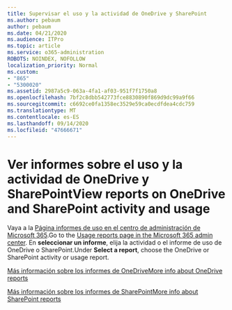 ```yaml
---
title: Supervisar el uso y la actividad de OneDrive y SharePoint
ms.author: pebaum
author: pebaum
ms.date: 04/21/2020
ms.audience: ITPro
ms.topic: article
ms.service: o365-administration
ROBOTS: NOINDEX, NOFOLLOW
localization_priority: Normal
ms.custom:
- "865"
- "5300020"
ms.assetid: 2987a5c9-063a-4fa1-af03-951f7f1750a8
ms.openlocfilehash: 7bf2c8dbb542773fce8830890f869d9dc99a9f66
ms.sourcegitcommit: c6692ce0fa1358ec3529e59ca0ecdfdea4cdc759
ms.translationtype: MT
ms.contentlocale: es-ES
ms.lasthandoff: 09/14/2020
ms.locfileid: "47666671"
---
```

# <a name="view-reports-on-onedrive-and-sharepoint-activity-and-usage"></a><span data-ttu-id="f52b9-102">Ver informes sobre el uso y la actividad de OneDrive y SharePoint</span><span class="sxs-lookup"><span data-stu-id="f52b9-102">View reports on OneDrive and SharePoint activity and usage</span></span>

<span data-ttu-id="f52b9-103">Vaya a la [Página informes de uso en el centro de administración de Microsoft 365](https://admin.microsoft.com/AdminPortal/Home).</span><span class="sxs-lookup"><span data-stu-id="f52b9-103">Go to the [Usage reports page in the Microsoft 365 admin center](https://admin.microsoft.com/AdminPortal/Home).</span></span> <span data-ttu-id="f52b9-104">En **seleccionar un informe**, elija la actividad o el informe de uso de OneDrive o SharePoint.</span><span class="sxs-lookup"><span data-stu-id="f52b9-104">Under **Select a report**, choose the OneDrive or SharePoint activity or usage report.</span></span>
  
[<span data-ttu-id="f52b9-105">Más información sobre los informes de OneDrive</span><span class="sxs-lookup"><span data-stu-id="f52b9-105">More info about OneDrive reports</span></span>](https://go.microsoft.com/fwlink/?linkid=875239)
  
[<span data-ttu-id="f52b9-106">Más información sobre los informes de SharePoint</span><span class="sxs-lookup"><span data-stu-id="f52b9-106">More info about SharePoint reports</span></span>](https://go.microsoft.com/fwlink/?linkid=875240)
  